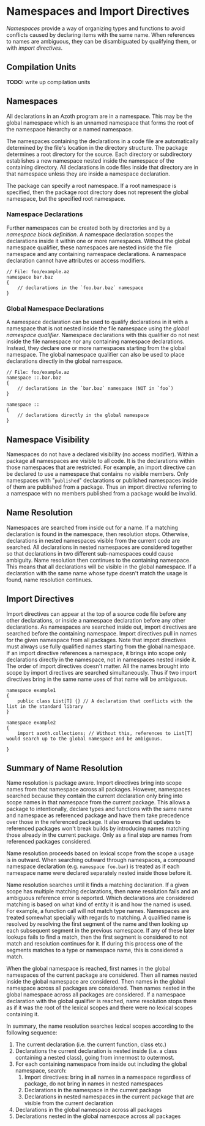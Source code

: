 # Namespaces and Import Directives

*Namespaces* provide a way of organizing types and functions to avoid conflicts caused by declaring
items with the same name. When references to names are ambiguous, they can be disambiguated by
qualifying them, or with *import directives*.

## Compilation Units

**TODO:** write up compilation units

## Namespaces

All declarations in an Azoth program are in a namespace. This may be the global namespace which is
an unnamed namespace that forms the root of the namespace hierarchy or a named namespace.

The namespaces containing the declarations in a code file are automatically determined by the file's
location in the directory structure. The package determines a root directory for the source. Each
directory or subdirectory establishes a new namespace nested inside the namespace of the containing
directory. All declarations in code files inside that directory are in that namespace unless they
are inside a namespace declaration.

The package can specify a root namespace. If a root namespace is specified, then the package root
directory does not represent the global namespace, but the specified root namespace.

### Namespace Declarations

Further namespaces can be created both by directories and by a *namespace block definition*. A
namespace declaration scopes the declarations inside it within one or more namespaces. Without the
global namespace qualifier, these namespaces are nested inside the file namespace and any containing
namespace declarations. A namespace declaration cannot have attributes or access modifiers.

```azoth
// File: foo/example.az
namespace bar.baz
{
    // declarations in the `foo.bar.baz` namespace
}
```

### Global Namespace Declarations

A namespace declaration can be used to qualify declarations in it with a namespace that is not
nested inside the file namespace using the *global namespace qualifier*. Namespace declarations with
this qualifier do not nest inside the file namespace nor any containing namespace declarations.
Instead, they declare one or more namespaces starting from the global namespace. The global
namespace qualifier can also be used to place declarations directly in the global namespace.

```azoth
// File: foo/example.az
namespace ::.bar.baz
{
    // declarations in the `bar.baz` namespace (NOT in `foo`)
}

namespace ::
{
    // declarations directly in the global namespace
}
```

## Namespace Visibility

Namespaces do not have a declared visibility (no access modifier). Within a package all namespaces
are visible to all code. It is the declarations within those namespaces that are restricted. For
example, an import directive can be declared to use a namespace that contains no visible members.
Only namespaces with "`published`" declarations or published namespaces inside of them are published
from a package. Thus an import directive referring to a namespace with no members published from a
package would be invalid.

## Name Resolution

Namespaces are searched from inside out for a name. If a matching declaration is found in the
namespace, then resolution stops. Otherwise, declarations in nested namespaces visible from the
current code are searched. All declarations in nested namespaces are considered together so that
declarations in two different sub-namespaces could cause ambiguity. Name resolution then continues
to the containing namespace. This means that all declarations will be visible in the global
namespace. If a declaration with the same name whose type doesn't match the usage is found, name
resolution continues.

## Import Directives

Import directives can appear at the top of a source code file before any other declarations, or
inside a namespace declaration before any other declarations. As namespaces are searched inside out,
import directives are searched before the containing namespace. Import directives pull in names for
the given namespace from all packages. Note that import directives must always use fully qualified
names starting from the global namespace. If an import directive references a namespace, it brings
into scope only declarations directly in the namespace, not in namespaces nested inside it. The
order of import directives doesn't matter. All the names brought into scope by import directives are
searched simultaneously. Thus if two import directives bring in the same name uses of that name will
be ambiguous.

```azoth
namespace example1
{
    public class List[T] {} // A declaration that conflicts with the list in the standard library
}

namespace example2
{
    import azoth.collections; // Without this, references to List[T] would search up to the global namespace and be ambiguous.

}
```

## Summary of Name Resolution

Name resolution is package aware. Import directives bring into scope names from that namespace
across all packages. However, namespaces searched because they contain the current declaration only
bring into scope names in that namespace from the current package. This allows a package to
intentionally, declare types and functions with the same name and namespace as referenced package
and have them take precedence over those in the referenced package. It also ensures that updates to
referenced packages won't break builds by introducing names matching those already in the current
package. Only as a final step are names from referenced packages considered.

Name resolution proceeds based on lexical scope from the scope a usage is in outward. When searching
outward through namespaces, a compound namespace declaration (e.g. `namespace foo.bar`) is treated
as if each namespace name were declared separately nested inside those before it.

Name resolution searches until it finds a matching declaration. If a given scope has multiple
matching declarations, then name resolution fails and an ambiguous reference error is reported.
Which declarations are considered matching is based on what kind of entity it is and how the named
is used. For example, a function call will not match type names. Namespaces are treated somewhat
specially with regards to matching. A qualified name is resolved by resolving the first segment of
the name and then looking up each subsequent segment in the previous namespace. If any of these
later lookups fails to find a match, then the first segment is considered to not match and
resolution continues for it. If during this process one of the segments matches to a type or
namespace name, this is considered a match.

When the global namespace is reached, first names in the global namespaces of the current package
are considered. Then all names nested inside the global namespace are considered. Then names in the
global namespace across all packages are considered. Then names nested in the global namespace
across all packages are considered. If a namespace declaration with the global qualifier is reached,
name resolution stops there as if it was the root of the lexical scopes and there were no lexical
scopes containing it.

In summary, the name resolution searches lexical scopes according to the following sequence:

1. The current declaration (i.e. the current function, class etc.)
2. Declarations the current declaration is nested inside (i.e. a class containing a nested class),
   going from innermost to outermost.
3. For each containing namespace from inside out including the global namespace, search:
    1. Import directives: bring in all names in a namespace regardless of package, do not bring in
       names in nested namespaces
    2. Declarations in the namespace in the current package
    3. Declarations in nested namespaces in the current package that are visible from the current
       declaration
4. Declarations in the global namespace across all packages
5. Declarations nested in the global namespace across all packages
